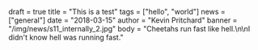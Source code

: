 draft = true
title = "This is a test"
tags = ["hello", "world"]
news = ["general"]
date = "2018-03-15"
author = "Kevin Pritchard"
banner = "/img/news/s11_internally_2.jpg"
body = "Cheetahs run fast like hell.\n\nI didn't know hell was running fast."